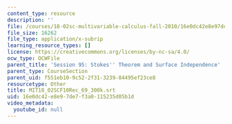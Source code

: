 ```yaml
---
content_type: resource
description: ''
file: /courses/18-02sc-multivariable-calculus-fall-2010/16e0dc42e8e97de7f3a0115235d05b1d_MIT18_02SCF10Rec_69_300k.srt
file_size: 16262
file_type: application/x-subrip
learning_resource_types: []
license: https://creativecommons.org/licenses/by-nc-sa/4.0/
ocw_type: OCWFile
parent_title: 'Session 95: Stokes'' Theorem and Surface Independence'
parent_type: CourseSection
parent_uid: f551eb10-9c52-2f31-3239-84495ef23ce8
resourcetype: Other
title: MIT18_02SCF10Rec_69_300k.srt
uid: 16e0dc42-e8e9-7de7-f3a0-115235d05b1d
video_metadata:
  youtube_id: null
---
```

